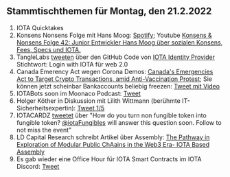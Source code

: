 ## Stammtischthemen für Montag, den 21.2.2022

1. IOTA Quicktakes
2. Konsens Nonsens Folge mit Hans Moog: [Spotify](https://open.spotify.com/episode/5IDJ7oQiRoKSPuuRrgV1aO); Youtube [Konsens & Nonsens Folge 42: Junior Entwickler Hans Moog über sozialen Konsens, Fees, Specs und IOTA.](https://www.youtube.com/watch?v=4HNPlMsHQmw)
3. TangleLabs [tweeten](https://twitter.com/Tangle_Labs/status/1493337349161472000?s=20&t=Cc16b8qZNYZgwprkTck_fA) über den GitHub Code von [IOTA Identity Provider](https://github.com/cambriota/iota-identity-provider) Stichtwort: Login with IOTA für web 2.0
4. Canada Emerency Act wegen Corona Demos: [Canada's Emergencies Act to Target Crypto Transactions, amid Anti-Vaccination Protest](https://blockchain.news/news/canadas-emergencies-act-to-target-crypto-transactions-amid-anti-vaccination-protest); Sie können jetzt scheinbar Bankaccounts beliebig freezen: [Tweet mit Video](https://twitter.com/MartiniGuyYT/status/1493496975324598272?s=20&t=Cc16b8qZNYZgwprkTck_fA)
5. IOTABots soon im Moonaco Podcast: [Tweet](https://twitter.com/MoonacoPodcast/status/1493575837584695307?s=20&t=59riyXmT0zcIpMPioj9mpA)
6. Holger Köther in Diskussion mit Lilith Wittmann (berühmte IT-Sicherheitsexpertin): [Tweet 1/5](https://twitter.com/HolgerKoether/status/1493523285249777666?s=20&t=59riyXmT0zcIpMPioj9mpA) 
7. IOTACARDZ [tweetet](https://twitter.com/NFTiotacardz/status/1493546910355009537?s=20&t=59riyXmT0zcIpMPioj9mpA) über "How do you turn non fungible token into fungible token? [@iotaFungibles](https://twitter.com/iotaFungibles) will answer this question soon. Follow to not miss the event"
8. LD Capital Research schreibt Artikel über Assembly: [The Pathway in Exploration of Modular Public ChAains in the Web3 Era- IOTA Based Assembly](https://medium.com/ld-capital/the-pathway-in-exploration-of-modular-public-chaains-in-the-web3-era-iota-based-assembly-38ddc06e1b3b)
9. Es gab wieder eine Office Hour für IOTA Smart Contracts im IOTA Discord: [Tweet](https://twitter.com/assembly_net/status/1493223973307523076?s=20&t=59riyXmT0zcIpMPioj9mpA)

